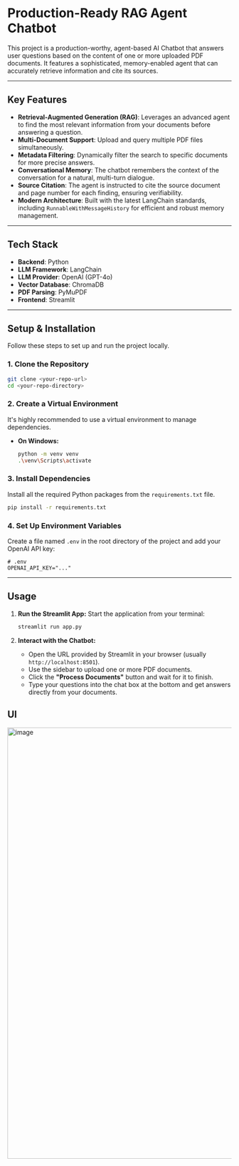 # Production-Ready RAG Agent Chatbot

This project is a production-worthy, agent-based AI Chatbot that answers user questions based on the content of one or more uploaded PDF documents. It features a sophisticated, memory-enabled agent that can accurately retrieve information and cite its sources.



---

## Key Features

* **Retrieval-Augmented Generation (RAG)**: Leverages an advanced agent to find the most relevant information from your documents before answering a question.
* **Multi-Document Support**: Upload and query multiple PDF files simultaneously.
* **Metadata Filtering**: Dynamically filter the search to specific documents for more precise answers.
* **Conversational Memory**: The chatbot remembers the context of the conversation for a natural, multi-turn dialogue.
* **Source Citation**: The agent is instructed to cite the source document and page number for each finding, ensuring verifiability.
* **Modern Architecture**: Built with the latest LangChain standards, including `RunnableWithMessageHistory` for efficient and robust memory management.

---

## Tech Stack

* **Backend**: Python
* **LLM Framework**: LangChain
* **LLM Provider**: OpenAI (GPT-4o)
* **Vector Database**: ChromaDB
* **PDF Parsing**: PyMuPDF
* **Frontend**: Streamlit

---

##  Setup & Installation

Follow these steps to set up and run the project locally.

### 1. Clone the Repository
```bash
git clone <your-repo-url>
cd <your-repo-directory>
```

### 2. Create a Virtual Environment
It's highly recommended to use a virtual environment to manage dependencies.

* **On Windows:**
    ```bash
    python -m venv venv
    .\venv\Scripts\activate
    ```

### 3. Install Dependencies
Install all the required Python packages from the `requirements.txt` file.

```bash
pip install -r requirements.txt
```

### 4. Set Up Environment Variables
Create a file named `.env` in the root directory of the project and add your OpenAI API key:

```
# .env
OPENAI_API_KEY="..."
```

---

## Usage

1.  **Run the Streamlit App:**
    Start the application from your terminal:
    ```bash
    streamlit run app.py
    ```

2.  **Interact with the Chatbot:**
    * Open the URL provided by Streamlit in your browser (usually `http://localhost:8501`).
    * Use the sidebar to upload one or more PDF documents.
    * Click the **"Process Documents"** button and wait for it to finish.
    * Type your questions into the chat box at the bottom and get answers directly from your documents.

## UI
<img width="1914" height="968" alt="image" src="https://github.com/user-attachments/assets/e40d77ff-26d6-49de-8cc5-e5f4baae2331" />
